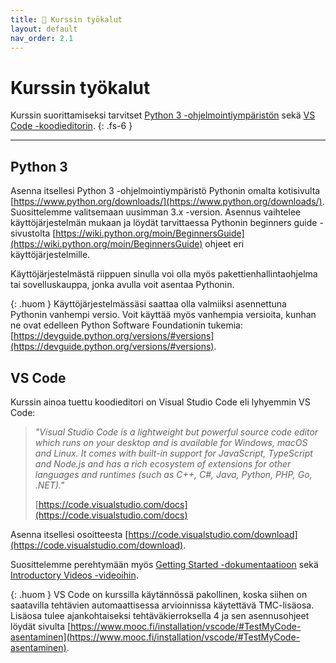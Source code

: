 ```yaml
---
title: 💾 Kurssin työkalut
layout: default
nav_order: 2.1
---
```


# Kurssin työkalut

Kurssin suorittamiseksi tarvitset [Python 3 -ohjelmointiympäristön](https://www.python.org/downloads/) sekä [VS Code -koodieditorin](https://code.visualstudio.com/download).
{: .fs-6 }

---

## Python 3

Asenna itsellesi Python 3 -ohjelmointiympäristö Pythonin omalta kotisivulta [https://www.python.org/downloads/](https://www.python.org/downloads/). Suosittelemme valitsemaan uusimman 3.x -version. Asennus vaihtelee käyttöjärjestelmän mukaan ja löydät tarvittaessa Pythonin beginners guide -sivustolta [https://wiki.python.org/moin/BeginnersGuide](https://wiki.python.org/moin/BeginnersGuide) ohjeet eri käyttöjärjestelmille.

Käyttöjärjestelmästä riippuen sinulla voi olla myös pakettienhallintaohjelma tai sovelluskauppa, jonka avulla voit asentaa Pythonin.

{: .huom }
Käyttöjärjestelmässäsi saattaa olla valmiiksi asennettuna Pythonin vanhempi versio. Voit käyttää myös vanhempia versioita, kunhan ne ovat edelleen Python Software Foundationin tukemia: [https://devguide.python.org/versions/#versions](https://devguide.python.org/versions/#versions).


## VS Code

Kurssin ainoa tuettu koodieditori on Visual Studio Code eli lyhyemmin VS Code:

> *"Visual Studio Code is a lightweight but powerful source code editor which runs on your desktop and is available for Windows, macOS and Linux. It comes with built-in support for JavaScript, TypeScript and Node.js and has a rich ecosystem of extensions for other languages and runtimes (such as C++, C#, Java, Python, PHP, Go, .NET)."*
>
> [https://code.visualstudio.com/docs](https://code.visualstudio.com/docs)

Asenna itsellesi osoitteesta [https://code.visualstudio.com/download](https://code.visualstudio.com/download).

Suosittelemme perehtymään myös [Getting Started -dokumentaatioon](https://code.visualstudio.com/docs) sekä [Introductory Videos -videoihin](https://code.visualstudio.com/docs/getstarted/introvideos).

{: .huom }
VS Code on kurssilla käytännössä pakollinen, koska siihen on saatavilla tehtävien automaattisessa arvioinnissa käytettävä TMC-lisäosa. Lisäosa tulee ajankohtaiseksi tehtäväkierroksella 4 ja sen asennusohjeet löydät sivulta [https://www.mooc.fi/installation/vscode/#TestMyCode-asentaminen](https://www.mooc.fi/installation/vscode/#TestMyCode-asentaminen).
